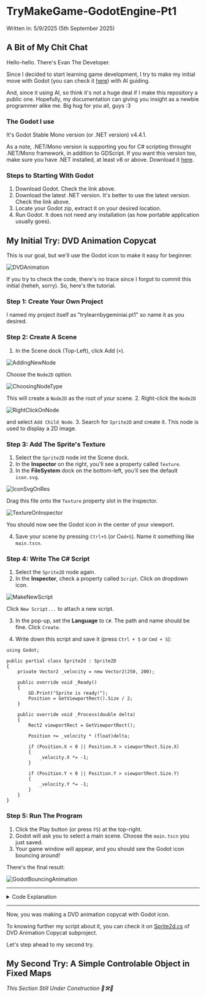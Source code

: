 # TryMakeGame-GodotEngine-Pt1
Written in: 5/9/2025 (5th September 2025)

## A Bit of My Chit Chat
Hello-hello. There's Evan The Developer.

Since I decided to start learning game development, I try to make my initial move with Godot (you can check it [here](https://godotengine.org/)) with AI guiding.

And, since it using AI, so think it's not a huge deal if I make this repository a public one. Hopefully, my documentation can giving you insight as a newbie programmer alike me. Big hug for you all, guys :3

### The Godot I use
It's Godot Stable Mono version (or .NET version) v4.4.1.

As a note, .NET/Mono version is supporting you for C# scripting throught .NET/Mono framework, in addition to GDScript. If you want this version too, make sure you have .NET installed, at least v8 or above. Download it [here](https://dotnet.microsoft.com/en-us/download).

### Steps to Starting With Godot
1. Download Godot. Check the link above.
2. Download the latest .NET version. It's better to use the latest version. Check the link above.
3. Locate your Godot zip, extract it on your desired location.
4. Run Godot. It does not need any installation (as how portable application usually goes).

## My Initial Try: DVD Animation Copycat
This is our goal, but we'll use the Godot icon to make it easy for beginner.

![DVDAnimation](/documentation-assets/part-1-assets/dvd-logo.gif)

If you try to check the code, there's no trace since I forgot to commit this initial (heheh, sorry). So, here's the tutorial.

### Step 1: Create Your Own Project
I named my project itself as "trylearnbygeminiai.pt1" so name it as you desired.

### Step 2: Create A Scene
1. In the Scene dock (Top-Left), click Add (`+`).

![AddingNewNode](/documentation-assets/part-1-assets/AddingNewParentNode.png)

Choose the `Node2D` option.

![ChoosingNodeType](/documentation-assets/part-1-assets/ChoosingNodeType.png)

This will create a `Node2D` as the root of your scene.
2. Right-click the `Node2D`

![RightClickOnNode](/documentation-assets/part-1-assets/RightClickOnNode.png)

and select `Add Child Node`.
3. Search for `Sprite2D` and create it. This node is used to display a 2D image.

### Step 3: Add The Sprite's Texture
1. Select the `Sprite2D` node int the Scene dock.
2. In the **Inspector** on the right, you'll see a property called `Texture`.
3. In the **FileSystem** dock on the bottom-left, you'll see the default `icon.svg`.

![IconSvgOnRes](/documentation-assets/part-1-assets/IconSvgOnrRes.png)

Drag this file onto the `Texture` property slot in the Inspector.

![TextureOnInspector](/documentation-assets/part-1-assets/TextureOnInspector.png)

You should now see the Godot icon in the center of your viewport.

4. Save your scene by pressing `Ctrl+S` (or C`md+S`). Name it something like `main.tscn`.

### Step 4: Write The C# Script
1. Select the `Sprite2D` node again.
2. In the **Inspector**, check a property called `Script`. Click on dropdown icon.

![MakeNewScript](/documentation-assets/part-1-assets/MakeNewScript.png)

Click `New Script...` to attach a new script.

3. In the pop-up, set the **Language** to `C#`. The path and name should be fine. Click `Create`.

4. Write down this script and save it (press `Ctrl + S` or `Cmd + S`):
```
using Godot;

public partial class Sprite2d : Sprite2D
{
	private Vector2 _velocity = new Vector2(250, 200);
	
	public override void _Ready()
	{
		GD.Print("Sprite is ready!");
		Position = GetViewportRect().Size / 2;
	}
	
	public override void _Process(double delta)
	{
		Rect2 viewportRect = GetViewportRect();
		
		Position += _velocity * (float)delta;
		
		if (Position.X < 0 || Position.X > viewportRect.Size.X)
		{
			_velocity.X *= -1;
		}
    
		if (Position.Y < 0 || Position.Y > viewportRect.Size.Y)
		{
			_velocity.Y *= -1;
		}
	}
}
```
### Step 5: Run The Program
1. Click the Play button (or press `F5`) at the top-right.
2. Godot will ask you to select a main scene. Choose the `main.tscn` you just saved.
3. Your game window will appear, and you should see the Godot icon bouncing around!

There's the final result:

![GodotBouncingAnimation](/documentation-assets/part-1-assets/GodotBouncingAnimation.gif)

-------
<details>
  <summary>Code Explanation</summary>
  <u>First Part</u>

  ```
  using Godot;
  ```
  
  Since you write the script on C#, this line can be used to calling Godot's core logic (importing Godot Engine classes and functions) to be implemented on your script.

  <u>Second Part</u>

  ```
  public partial class Sprite2d : Sprite2D { }
  ```
  
  The `partial` keyword is C# feature, and Godot use it to link your script with its own generated code behind the scenes, making things like signals work. Also, it's declared Sprite2D just because it's a script written for your 2D object (the moving Godot logo). Just it.
  
  <u>Third Part</u>

  ```
  private Vector2 _velocity = new Vector2(250, 200);
  ```
  
  A Vector2 object is holding two values: X and Y. It's perfect for 2D object positioning, direction, or velocity. So, `_velocity` here declared to store the 2D object speed and direction.

  <u>Fourth Part</u>

  ```
  GD.Print("Sprite is ready!");
  ```
  
  Printing a debugging message to the output console. You can assume it as printing HelloWorld on every programming language. Use it when you need to print some debugging messages.

  <u>Fifth Part</u>

  ```
  Position = GetViewportRect().Size / 2;
  ```
  
  The default positioning of Godot is (0,0) which mean your object will be located on the top-left of the screen. So, we need to set up the initial position of the object on the center of the screen.
  
  `GetViewportRect().Size` will give you the screen boundaries, the current size of the game window (width and height). Divide it with `/2` will make the object placed on the center of the screen.

  <u>Sixth Part</u>

  ```
  public override void _Process(double delta){ }
  ```
  
  The `_Process()` function is called on every single frame. To make it easy, let's say it as the "object core logic". We add `delta` as the input, which it is was the time elapsed since the last frame, ensuring smooth movement.

  <u>Seventh Part</u>

  ```
  Rect2 viewportRect = GetViewportRect();
  ```
  
  As the earlier, we'll use it to get the screen boundaries. We'll use it to make the bouncing logic below.

  <u>Eighth Part</u>

  ```
  Position += _velocity * (float)delta;
  ```

  We will update the object position based on its velocity and the frame's delta time.
  
  <u>Last Part</u>

  ```
  if (Position.X < 0 || Position.X > viewportRect.Size.X)
		{
			_velocity.X *= -1; // Reverse horizontal direction
		}
  ```

  We use it to check is the object hit the left or the right edge of the screen. If it so, `_velocity.X` will be inverted to make it visually seems bounce horizontally.

  `Position.X < 0` refer to the hit on the left edge.

  `Position.X > viewportRect.Size.X` refer to the hit on the right edge.

  And, the same is goes on the vertical edge.

  ```
  if (Position.Y < 0 || Position.Y > viewportRect.Size.Y)
		{
			_velocity.Y *= -1;
		}
  ```

  `Position.Y < 0` refer to the hit on the top edge.

  `Position.Y > viewportRect.Size.Y` refer to the hit on the bottom edge.

</details>

-------

Now, you was making a DVD animation copycat with Godot icon.

To knowing further my script about it, you can check it on [Sprite2d.cs](/trylearnbygeminiai.pt1-dvdanimationcopycat/Sprite2d.cs) of DVD Animation Copycat subproject.

Let's step ahead to my second try.

## My Second Try: A Simple Controlable Object in Fixed Maps
*This Section Still Under Construction 🚧🛠️👷*